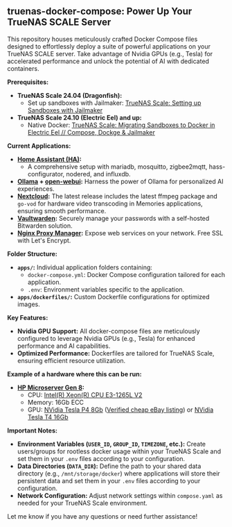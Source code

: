 ## truenas-docker-compose: Power Up Your TrueNAS SCALE Server

This repository houses meticulously crafted Docker Compose files designed to effortlessly deploy a suite of powerful applications on your TrueNAS SCALE server. Take advantage of Nvidia GPUs (e.g., Tesla) for accelerated performance and unlock the potential of AI with dedicated containers. 

**Prerequisites:**

* **TrueNAS Scale 24.04 (Dragonfish):**
   * Set up sandboxes with Jailmaker: [TrueNAS Scale: Setting up Sandboxes with Jailmaker](https://youtu.be/S0nTRvAHAP8)
* **TrueNAS Scale 24.10 (Electric Eel) and up:**
    * Native Docker: [TrueNAS Scale: Migrating Sandboxes to Docker in Electric Eel // Compose, Dockge & Jailmaker](https://youtu.be/R0Vdj1culo0)


**Current Applications:**

* **[Home Assistant (HA)](https://github.com/home-assistant):**
    * A comprehensive setup with mariadb, mosquitto, zigbee2mqtt, hass-configurator, nodered, and influxdb.
* **[Ollama](https://github.com/ollama/ollama) + [open-webui](https://github.com/open-webui/open-webui):**  Harness the power of Ollama for personalized AI experiences.
* **[Nextcloud](https://github.com/nextcloud):** The latest release includes the latest ffmpeg package and `go-vod` for hardware video transcoding in Memories applications, ensuring smooth performance.
* **[Vaultwarden](https://github.com/dani-garcia/vaultwarden):** Securely manage your passwords with a self-hosted Bitwarden solution.
* **[Nginx Proxy Manager](https://github.com/NginxProxyManager/nginx-proxy-manager):** Expose web services on your network. Free SSL with Let's Encrypt.

**Folder Structure:**

* **`apps/`:** Individual application folders containing:
    * `docker-compose.yml`:  Docker Compose configuration tailored for each application.
    * `.env`: Environment variables specific to the application.
* **`apps/dockerfiles/`:** Custom Dockerfile configurations for optimized images.

**Key Features:**

* **Nvidia GPU Support:** All docker-compose files are meticulously configured to leverage Nvidia GPUs (e.g., Tesla) for enhanced performance and AI capabilities. 
* **Optimized Performance:**  Dockerfiles are tailored for TrueNAS Scale, ensuring efficient resource utilization. 

**Example of a hardware where this can be run:**

* **[HP Microserver Gen 8](https://h20427.www2.hpe.com/pdf/HP_ProLiant_MicroServer_Gen8_quicspec.pdf):**
    * CPU: [Intel(R) Xeon(R) CPU E3-1265L V2](https://ark.intel.com/content/www/us/en/ark/products/65728/intel-xeon-processor-e3-1265l-v2-8m-cache-2-50-ghz.html)
    * Memory: 16Gb ECC
    * GPU: [NVidia Tesla P4 8Gb](https://www.techpowerup.com/gpu-specs/tesla-p4.c2879) ([Verified cheap eBay listing](https://www.ebay.com/itm/134545631421)) or [NVidia Tesla T4 16Gb](https://www.techpowerup.com/gpu-specs/tesla-t4.c3316)

**Important Notes:**

* **Environment Variables (`USER_ID`, `GROUP_ID`, `TIMEZONE`, etc.):** Create users/groups for rootless docker usage within your TrueNAS Scale and set them in your `.env` files according to your configuration.
* **Data Directories (`DATA_DIR`):** Define the path to your shared data directory (e.g., `/mnt/storage/docker`) where applications will store their persistent data  and set them in your `.env` files according to your configuration.
* **Network Configuration:** Adjust network settings within `compose.yaml` as needed for your TrueNAS Scale environment.

Let me know if you have any questions or need further assistance!
